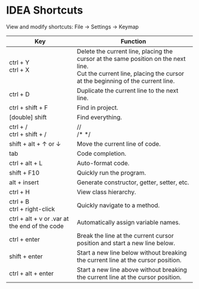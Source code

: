 # IDEA Shortcuts

View and modify shortcuts: File → Settings → Keymap

| Key | Function |
| --- | --- |
| ctrl + Y<br/>ctrl + X | Delete the current line, placing the cursor at the same position on the next line.<br/>Cut the current line, placing the cursor at the beginning of the current line. |
| ctrl + D | Duplicate the current line to the next line. |
| ctrl + shift + F | Find in project. |
| [double] shift | Find everything. |
| ctrl + / <br/>ctrl + shift + / | // <br/>/*  */ |
| shift + alt + ↑ or ↓ | Move the current line of code. |
| tab | Code completion. |
| ctrl + alt + L | Auto-format code. |
| shift + F10 | Quickly run the program. |
| alt + insert | Generate constructor, getter, setter, etc. |
| ctrl + H | View class hierarchy. |
| ctrl + B<br/>ctrl + right-click | Quickly navigate to a method. |
| ctrl + alt + v or .var at the end of the code | Automatically assign variable names. |
| ctrl + enter | Break the line at the current cursor position and start a new line below. |
| shift + enter  | Start a new line below without breaking the current line at the cursor position. |
| ctrl + alt + enter  | Start a new line above without breaking the current line at the cursor position. |